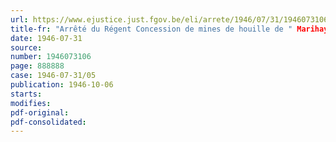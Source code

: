 ```yaml
---
url: https://www.ejustice.just.fgov.be/eli/arrete/1946/07/31/1946073106/justel
title-fr: "Arrêté du Régent Concession de mines de houille de " Marihaye " et concession de mines de houille de " Kessales-Artistes et Concorde ". - Rectification de limites"
date: 1946-07-31
source:
number: 1946073106
page: 888888
case: 1946-07-31/05
publication: 1946-10-06
starts:
modifies:
pdf-original:
pdf-consolidated:
---
```


